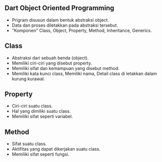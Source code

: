 ## Dart Object Oriented Programming
- Prigram disusun dalam bentuk abstraksi object.
- Data dan proses diletakkan pada abstraksi tersebut.
- "Komponen" Class, Object, Property, Method, Inheritance, Generics.

## Class
- Abstraksi dari sebuah benda (object).
- Memiliki ciri-ciri yang disebut property.
- Memiliki sifat dan kemampuan yang disebut method.
- Memiliki kata kunci class, Memiliki nama, Detail class di letakkan dalam kurung kurawal.

## Property
- Ciri-ciri suatu class.
- Hal yang dimiliki suatu class.
- Memiliki sifat seperti variabel.

## Method
- Sifat suatu class.
- Aktifitas yang dapat dikerjakan suatu class.
- Memiliki sifat seperti fungsi.